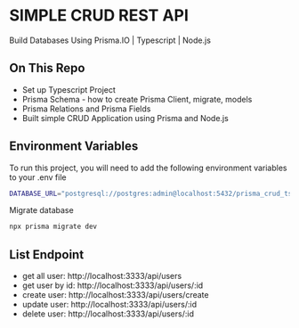 # SIMPLE CRUD REST API
Build Databases Using Prisma.IO | Typescript | Node.js 

## On This Repo

- Set up Typescript Project
- Prisma Schema - how to create Prisma Client, migrate, models
- Prisma Relations and Prisma Fields
- Built simple CRUD Application using Prisma and Node.js

## Environment Variables

To run this project, you will need to add the following environment variables to your .env file

```bash
DATABASE_URL="postgresql://postgres:admin@localhost:5432/prisma_crud_ts?schema=public"
```
Migrate database

```bash
npx prisma migrate dev
```

## List Endpoint
- get all user: http://localhost:3333/api/users
- get user by id: http://localhost:3333/api/users/:id
- create user: http://localhost:3333/api/users/create
- update user: http://localhost:3333/api/users/:id
- delete user: http://localhost:3333/api/users/:id